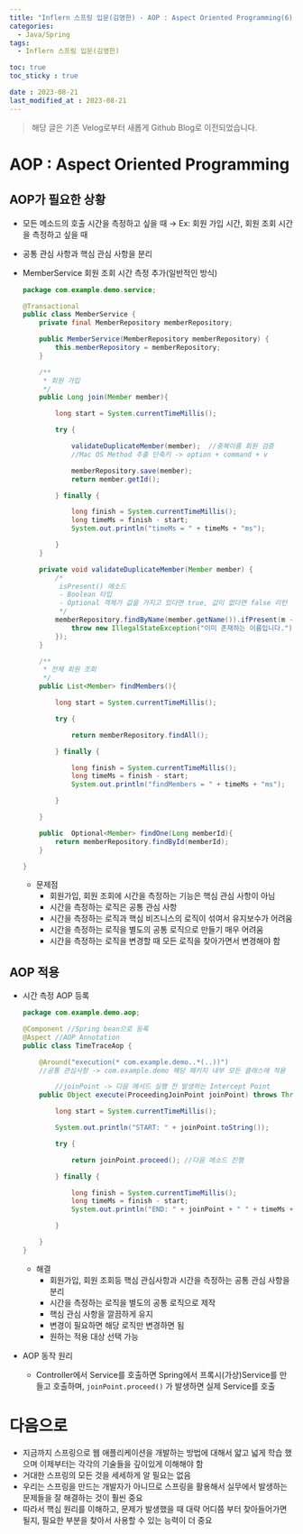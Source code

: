 ```yaml
---
title: "Inflern 스프링 입문(김영한) - AOP : Aspect Oriented Programming(6)"
categories:
  - Java/Spring
tags:
  - Inflern 스프링 입문(김영한)

toc: true
toc_sticky : true

date : 2023-08-21
last_modified_at : 2023-08-21
---
```


> 해당 글은 기존 Velog로부터 새롭게 Github Blog로 이전되었습니다.

# AOP : Aspect Oriented Programming

## AOP가 필요한 상황

- 모든 메소드의 호출 시간을 측정하고 싶을 때 → Ex: 회원 가입 시간, 회원 조회 시간을 측정하고 싶을 때
- 공통 관심 사항과 핵심 관심 사항을 분리
- MemberService 회원 조회 시간 측정 추가(일반적인 방식)
    
    ```java
    package com.example.demo.service;
    
    @Transactional
    public class MemberService {
        private final MemberRepository memberRepository;
    
        public MemberService(MemberRepository memberRepository) {
            this.memberRepository = memberRepository;
        }
    
        /**
         * 회원 가입
         */
        public Long join(Member member){
    
            long start = System.currentTimeMillis();
    
            try {
    
                validateDuplicateMember(member);  //중복이름 회원 검증
                //Mac OS Method 추출 단축키 -> option + command + v
    
                memberRepository.save(member);
                return member.getId();
    
            } finally {
    
                long finish = System.currentTimeMillis();
                long timeMs = finish - start;
                System.out.println("timeMs = " + timeMs + "ms");
    
            }
        }
    
        private void validateDuplicateMember(Member member) {
            /*
             isPresent() 메소드
             - Boolean 타입
             - Optional 객체가 값을 가지고 있다면 true, 값이 없다면 false 리턴
             */
            memberRepository.findByName(member.getName()).ifPresent(m -> {
                throw new IllegalStateException("이미 존재하는 이름입니다.");
            });
        }
    
        /**
         * 전체 회원 조회
         */
        public List<Member> findMembers(){
    
            long start = System.currentTimeMillis();
    
            try {
    
                return memberRepository.findAll();
    
            } finally {
    
                long finish = System.currentTimeMillis();
                long timeMs = finish - start;
                System.out.println("findMembers = " + timeMs + "ms");
    
            }
    
        }
    
        public  Optional<Member> findOne(Long memberId){
            return memberRepository.findById(memberId);
        }
    
    }
    ```
    
    - 문제점
        - 회원가입, 회원 조회에 시간을 측정하는 기능은 핵심 관심 사항이 아님
        - 시간을 측정하는 로직은 공통 관심 사항
        - 시간을 측정하는 로직과 핵심 비즈니스의 로직이 섞여서 유지보수가 어려움
        - 시간을 측정하는 로직을 별도의 공통 로직으로 만들기 매우 어려움
        - 시간을 측정하는 로직을 변경할 때 모든 로직을 찾아가면서 변경해야 함

## AOP 적용

- 시간 측정 AOP 등록
    
    ```java
    package com.example.demo.aop;
    
    @Component //Spring bean으로 등록
    @Aspect //AOP Annotation
    public class TimeTraceAop {
    
        @Around("execution(* com.example.demo..*(..))")
        //공통 관심사항 -> com.example.demo 해당 패키지 내부 모든 클래스에 적용
    
    		//joinPoint -> 다음 메서드 실행 전 발생하는 Intercept Point
        public Object execute(ProceedingJoinPoint joinPoint) throws Throwable {
    
            long start = System.currentTimeMillis();
    
            System.out.println("START: " + joinPoint.toString());
    
            try {
    
                return joinPoint.proceed(); //다음 메소드 진행
    
            } finally {
    
                long finish = System.currentTimeMillis();
                long timeMs = finish - start;
                System.out.println("END: " + joinPoint + " " + timeMs + "ms");
    
            }
    
        }
    }
    ```
    
    - 해결
        - 회원가입, 회원 조회등 핵심 관심사항과 시간을 측정하는 공통 관심 사항을 분리
        - 시간을 측정하는 로직을 별도의 공통 로직으로 제작
        - 핵심 관심 사항을 깔끔하게 유지
        - 변경이 필요하면 해당 로직만 변경하면 됨
        - 원하는 적용 대상 선택 가능
- AOP 동작 원리
    - Controller에서 Service를 호출하면 Spring에서 프록시(가상)Service를 만들고 호출하며, `joinPoint.proceed()` 가 발생하면 실제 Service를 호출

# 다음으로

- 지금까지 스프링으로 웹 애플리케이션을 개발하는 방법에 대해서 얇고 넓게 학습 했으며 이제부터는 각각의 기술들을 깊이있게 이해해야 함
- 거대한 스프링의 모든 것을 세세하게 알 필요는 없음
- 우리는 스프링을 만드는 개발자가 아니므로 스프링을 활용해서 실무에서 발생하는 문제들을 잘 해결하는 것이 훨씬 중요
- 따라서 핵심 원리를 이해하고, 문제가 발생했을 때 대략 어디쯤 부터 찾아들어가면 될지, 필요한 부분을 찾아서 사용할 수 있는 능력이 더 중요